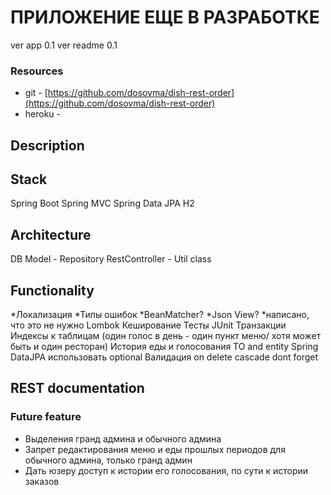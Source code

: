 # ПРИЛОЖЕНИЕ ЕЩЕ В РАЗРАБОТКЕ

ver app 0.1
ver readme 0.1

### Resources
* git - [https://github.com/dosovma/dish-rest-order](https://github.com/dosovma/dish-rest-order)
* heroku - 

## Description

## Stack
Spring Boot
Spring MVC
Spring Data JPA
H2

## Architecture
DB
Model - Repository
RestController - Util class

## Functionality
*Локализация
*Типы ошибок
*BeanMatcher?
*Json View?
*написано, что это не нужно
Lombok
Кеширование
Тесты JUnit
Транзакции
Индексы к таблицам (один голос в день - один пункт меню/ хотя может быть и один ресторан)
История еды и голосования
TO and entity
Spring DataJPA использовать optional
Валидация
on delete cascade dont forget

## REST documentation

### Future feature
* Выделения гранд админа и обычного админа
* Запрет редактирования меню и еды прошлых периодов для обычного админа, только гранд админ
* Дать юзеру доступ к истории его голосования, по сути к истории заказов